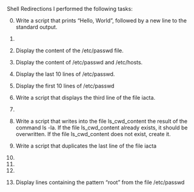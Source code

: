 Shell Redirections
I performed the following tasks:

0. Write a script that prints “Hello, World”, followed by a new line to the standard output.

1.

2. Display the content of the /etc/passwd file.

3. Display the content of /etc/passwd and /etc/hosts.

4. Display the last 10 lines of /etc/passwd.

5. Display the first 10 lines of /etc/passwd

6. Write a script that displays the third line of the file iacta.

7.

8. Write a script that writes into the file ls_cwd_content the result of the command ls -la. If the file ls_cwd_content already exists, it should be overwritten. If the file ls_cwd_content does not exist, create it.

9. Write a script that duplicates the last line of the file iacta

10.

11.

13.

14. Display lines containing the pattern “root” from the file /etc/passwd